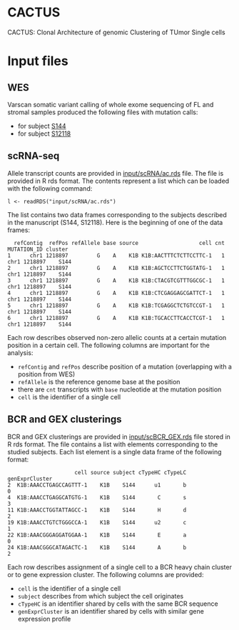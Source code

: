 # CACTUS

CACTUS: Clonal Architecture of genomic Clustering of TUmor Single cells

# Input files

## WES

Varscan somatic variant calling of whole exome sequencing of FL and stromal samples produced the following files with mutation calls:

- for subject [S144](input/WES/S144.vcf.gz)
- for subject [S12118](input/WES/S12118.vcf.gz)

## scRNA-seq

Allele transcript counts are provided in [input/scRNA/ac.rds](input/scRNA/ac.rds) file.
The file is provided in R rds format. The contents represent a list which can be loaded with the following command:

```{r}
l <- readRDS("input/scRNA/ac.rds")
```

The list contains two data frames corresponding to the subjects described in the manuscript (S144, S12118).
Here is the beginning of one of the data frames:

```
  refContig  refPos refAllele base source                   cell cnt  MUTATION_ID cluster
1      chr1 1218897         G    A    K1B K1B:AACTTTCTCTTCCTTC-1   1 chr1 1218897    S144
2      chr1 1218897         G    A    K1B K1B:AGCTCCTTCTGGTATG-1   1 chr1 1218897    S144
3      chr1 1218897         G    A    K1B K1B:CTACGTCGTTTGGCGC-1   1 chr1 1218897    S144
4      chr1 1218897         G    A    K1B K1B:CTCGAGGAGCGATTCT-1   1 chr1 1218897    S144
5      chr1 1218897         G    A    K1B K1B:TCGAGGCTCTGTCCGT-1   1 chr1 1218897    S144
6      chr1 1218897         G    A    K1B K1B:TGCACCTTCACCTCGT-1   1 chr1 1218897    S144
```

Each row describes observed non-zero allelic counts at a certain mutation position in a certain cell.
The following columns are important for the analysis:

- `refContig` and `refPos` describe position of a mutation (overlapping with a position from WES)
- `refAllele` is the reference genome base at the position
- there are `cnt` transcripts with `base` nucleotide at the mutation position
- `cell` is the identifier of a single cell


## BCR and GEX clusterings

BCR and GEX clusterings are provided in [input/scBCR_GEX.rds](input/scBCR_GEX.rds) file stored in R rds format.
The file contains a list with elements corresponding to the studied subjects.
Each list element is a single data frame of the following format:

```
                     cell source subject cTypeHC cTypeLC genExprCluster
2  K1B:AAACCTGAGCCAGTTT-1    K1B    S144      u1       b              0
4  K1B:AAACCTGAGGCATGTG-1    K1B    S144       C       s              3
11 K1B:AAACCTGGTATTAGCC-1    K1B    S144       H       d              2
19 K1B:AAACCTGTCTGGGCCA-1    K1B    S144      u2       c              1
22 K1B:AAACGGGAGGATGGAA-1    K1B    S144       E       a              0
24 K1B:AAACGGGCATAGACTC-1    K1B    S144       A       b              2
```

Each row describes assignment of a single cell to a BCR heavy chain cluster or to gene expression cluster.
The following columns are provided:

- `cell` is the identifier of a single cell
- `subject` describes from which subject the cell originates
- `cTypeHC` is an identifier shared by cells with the same BCR sequence
- `genExprCluster` is an identifier shared by cells with similar gene expression profile
